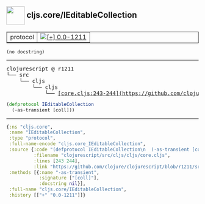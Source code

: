 ## <img width="48px" valign="middle" src="http://i.imgur.com/Hi20huC.png"> cljs.core/IEditableCollection

 <table border="1">
<tr>
<td>protocol</td>
<td><a href="https://github.com/cljsinfo/api-refs/tree/0.0-1211"><img valign="middle" alt="[+] 0.0-1211" src="https://img.shields.io/badge/+-0.0--1211-lightgrey.svg"></a> </td>
</tr>
</table>

 <samp>
</samp>

```
(no docstring)
```

---

 <pre>
clojurescript @ r1211
└── src
    └── cljs
        └── cljs
            └── <ins>[core.cljs:243-244](https://github.com/clojure/clojurescript/blob/r1211/src/cljs/cljs/core.cljs#L243-L244)</ins>
</pre>

```clj
(defprotocol IEditableCollection
  (-as-transient [coll]))
```


---

```clj
{:ns "cljs.core",
 :name "IEditableCollection",
 :type "protocol",
 :full-name-encode "cljs.core_IEditableCollection",
 :source {:code "(defprotocol IEditableCollection\n  (-as-transient [coll]))",
          :filename "clojurescript/src/cljs/cljs/core.cljs",
          :lines [243 244],
          :link "https://github.com/clojure/clojurescript/blob/r1211/src/cljs/cljs/core.cljs#L243-L244"},
 :methods [{:name "-as-transient",
            :signature ["[coll]"],
            :docstring nil}],
 :full-name "cljs.core/IEditableCollection",
 :history [["+" "0.0-1211"]]}

```
